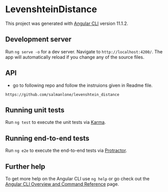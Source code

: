# LevenshteinDistance

This project was generated with [Angular CLI](https://github.com/angular/angular-cli) version 11.1.2.

## Development server

Run `ng serve -o` for a dev server. Navigate to `http://localhost:4200/`. The app will automatically reload if you change any of the source files.

## API
- go to following repo and follow the instruions given in Readme file.

```
https://github.com/salmanlone/levenshtein_distance
```


## Running unit tests

Run `ng test` to execute the unit tests via [Karma](https://karma-runner.github.io).

## Running end-to-end tests

Run `ng e2e` to execute the end-to-end tests via [Protractor](http://www.protractortest.org/).

## Further help

To get more help on the Angular CLI use `ng help` or go check out the [Angular CLI Overview and Command Reference](https://angular.io/cli) page.

